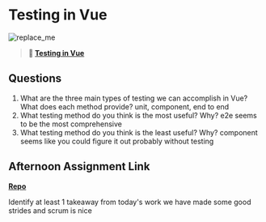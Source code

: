 # Testing in Vue

![replace_me](https://codeworks.blob.core.windows.net/public/assets/img/illustrations/placeholder.svg)

> **📖 [Testing in Vue](https://codeworksacademy.com/fs-student-guide/resources/wk8-9/04-Vue-Testing)**

## Questions

1. What are the three main types of testing we can accomplish in Vue? What does each method provide?
unit, component, end to end
2. What testing method do you think is the most useful? Why?
e2e seems to be the most comprehensive 
3. What testing method do you think is the least useful? Why?
component seems like you could figure it out probably without testing 
## Afternoon Assignment Link

**[Repo](https://github.com/LiamSmith1992/<ASSIGNMENT_REPO>)**

Identify at least 1 takeaway from today's work
we have made some good strides and scrum is nice